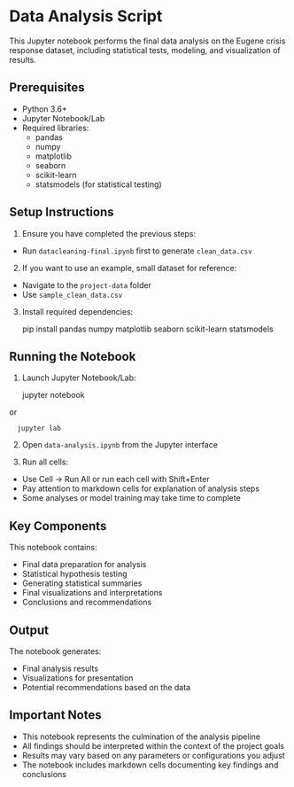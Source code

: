 # Data Analysis Script

This Jupyter notebook performs the final data analysis on the Eugene crisis response dataset, including statistical tests, modeling, and visualization of results.

## Prerequisites

* Python 3.6+
* Jupyter Notebook/Lab
* Required libraries:
  * pandas
  * numpy
  * matplotlib
  * seaborn
  * scikit-learn
  * statsmodels (for statistical testing)

## Setup Instructions

1. Ensure you have completed the previous steps:
  
  * Run `datacleaning-final.ipynb` first to generate `clean_data.csv`
2. If you want to use an example, small dataset for reference:
  
  * Navigate to the `project-data` folder
  * Use `sample_clean_data.csv`
3. Install required dependencies:
  
      pip install pandas numpy matplotlib seaborn scikit-learn statsmodels
  

## Running the Notebook

1. Launch Jupyter Notebook/Lab:
  
      jupyter notebook
  
  or
  
      jupyter lab
  
2. Open `data-analysis.ipynb` from the Jupyter interface
  
3. Run all cells:
  
  * Use Cell → Run All or run each cell with Shift+Enter
  * Pay attention to markdown cells for explanation of analysis steps
  * Some analyses or model training may take time to complete

## Key Components

This notebook contains:

* Final data preparation for analysis
* Statistical hypothesis testing
* Generating statistical summaries
* Final visualizations and interpretations
* Conclusions and recommendations

## Output

The notebook generates:

* Final analysis results
* Visualizations for presentation
* Potential recommendations based on the data

## Important Notes

* This notebook represents the culmination of the analysis pipeline
* All findings should be interpreted within the context of the project goals
* Results may vary based on any parameters or configurations you adjust
* The notebook includes markdown cells documenting key findings and conclusions
